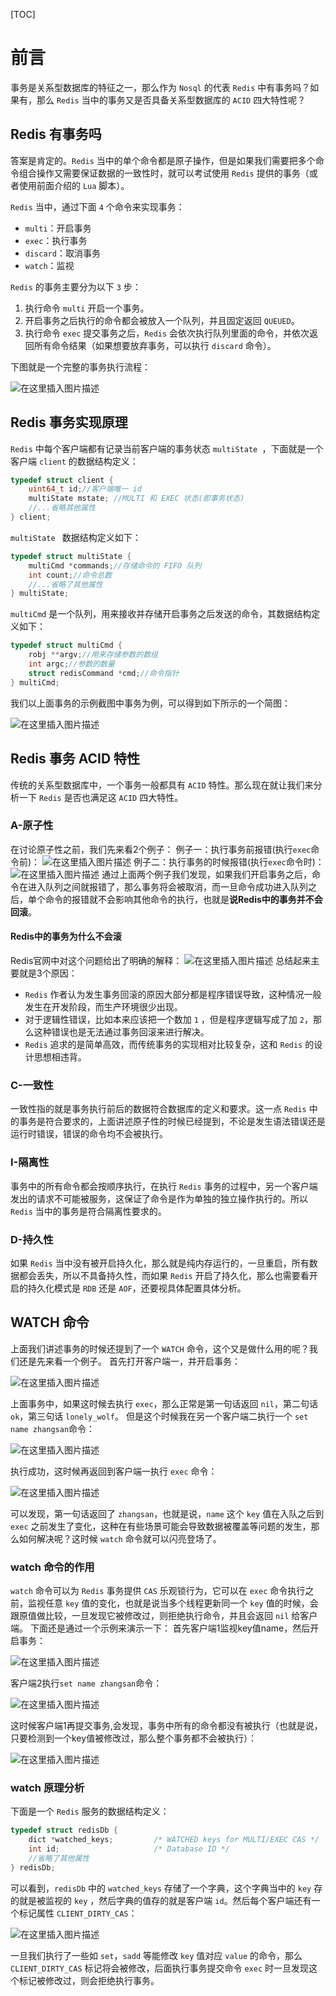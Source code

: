 [TOC]



# 前言

事务是关系型数据库的特征之一，那么作为 `Nosql` 的代表 `Redis` 中有事务吗？如果有，那么 `Redis` 当中的事务又是否具备关系型数据库的 `ACID` 四大特性呢？

## Redis 有事务吗
答案是肯定的。`Redis` 当中的单个命令都是原子操作，但是如果我们需要把多个命令组合操作又需要保证数据的一致性时，就可以考试使用 `Redis` 提供的事务（或者使用前面介绍的 `Lua` 脚本）。

`Redis` 当中，通过下面 `4` 个命令来实现事务：

 - `multi`：开启事务
 - `exec`：执行事务
 - `discard`：取消事务
 - `watch`：监视

`Redis` 的事务主要分为以下 `3` 步：

1. 执行命令 `multi` 开启一个事务。
2. 开启事务之后执行的命令都会被放入一个队列，并且固定返回 `QUEUED`。
3. 执行命令 `exec` 提交事务之后，`Redis` 会依次执行队列里面的命令，并依次返回所有命令结果（如果想要放弃事务，可以执行 `discard` 命令）。

下图就是一个完整的事务执行流程：

![在这里插入图片描述](https://img-blog.csdnimg.cn/20201107111844899.png#pic_center)

## Redis 事务实现原理

`Redis` 中每个客户端都有记录当前客户端的事务状态 `multiState `，下面就是一个客户端 `client` 的数据结构定义：

```c
typedef struct client {
    uint64_t id;//客户端唯一 id
    multiState mstate; //MULTI 和 EXEC 状态(即事务状态)
    //...省略其他属性
} client;
```
`multiState ` 数据结构定义如下：

```c
typedef struct multiState {
    multiCmd *commands;//存储命令的 FIFO 队列
    int count;//命令总数
    //...省略了其他属性
} multiState;
```
`multiCmd` 是一个队列，用来接收并存储开启事务之后发送的命令，其数据结构定义如下：

```c
typedef struct multiCmd {
    robj **argv;//用来存储参数的数组
    int argc;//参数的数量
    struct redisCommand *cmd;//命令指针
} multiCmd;
```
我们以上面事务的示例截图中事务为例，可以得到如下所示的一个简图：

![在这里插入图片描述](https://img-blog.csdnimg.cn/20201107161054416.png?x-oss-process=image/watermark,type_ZmFuZ3poZW5naGVpdGk,shadow_10,text_aHR0cHM6Ly9ibG9nLmNzZG4ubmV0L3p3eDkwMDEwMg==,size_16,color_FFFFFF,t_70#pic_center)

## Redis 事务 ACID 特性
传统的关系型数据库中，一个事务一般都具有 `ACID` 特性。那么现在就让我们来分析一下 `Redis` 是否也满足这 `ACID` 四大特性。
### A-原子性
在讨论原子性之前，我们先来看2个例子：
例子一：执行事务前报错(执行`exec`命令前)：
![在这里插入图片描述](https://img-blog.csdnimg.cn/20201107162107378.png#pic_center)
例子二：执行事务的时候报错(执行`exec`命令时)：
![在这里插入图片描述](https://img-blog.csdnimg.cn/20201107161803776.png?x-oss-process=image/watermark,type_ZmFuZ3poZW5naGVpdGk,shadow_10,text_aHR0cHM6Ly9ibG9nLmNzZG4ubmV0L3p3eDkwMDEwMg==,size_16,color_FFFFFF,t_70#pic_center)
通过上面两个例子我们发现，如果我们开启事务之后，命令在进入队列之间就报错了，那么事务将会被取消，而一旦命令成功进入队列之后，单个命令的报错就不会影响其他命令的执行，也就是**说Redis中的事务并不会回滚**。

#### Redis中的事务为什么不会滚
Redis官网中对这个问题给出了明确的解释：
![在这里插入图片描述](https://img-blog.csdnimg.cn/20201107175409372.png?x-oss-process=image/watermark,type_ZmFuZ3poZW5naGVpdGk,shadow_10,text_aHR0cHM6Ly9ibG9nLmNzZG4ubmV0L3p3eDkwMDEwMg==,size_16,color_FFFFFF,t_70#pic_center)
总结起来主要就是3个原因：

- `Redis` 作者认为发生事务回滚的原因大部分都是程序错误导致，这种情况一般发生在开发阶段，而生产环境很少出现。
- 对于逻辑性错误，比如本来应该把一个数加 `1` ，但是程序逻辑写成了加 `2`，那么这种错误也是无法通过事务回滚来进行解决。
- `Redis` 追求的是简单高效，而传统事务的实现相对比较复杂，这和 `Redis` 的设计思想相违背。

### C-一致性
一致性指的就是事务执行前后的数据符合数据库的定义和要求。这一点 `Redis` 中的事务是符合要求的，上面讲述原子性的时候已经提到，不论是发生语法错误还是运行时错误，错误的命令均不会被执行。
### I-隔离性
事务中的所有命令都会按顺序执行，在执行 `Redis` 事务的过程中，另一个客户端发出的请求不可能被服务，这保证了命令是作为单独的独立操作执行的。所以 `Redis` 当中的事务是符合隔离性要求的。
### D-持久性
如果 `Redis` 当中没有被开启持久化，那么就是纯内存运行的，一旦重启，所有数据都会丢失，所以不具备持久性，而如果 `Redis` 开启了持久化，那么也需要看开启的持久化模式是 `RDB` 还是 `AOF`，还要视具体配置具体分析。
## WATCH 命令
上面我们讲述事务的时候还提到了一个 `WATCH` 命令，这个又是做什么用的呢？我们还是先来看一个例子。
首先打开客户端一，并开启事务：

![在这里插入图片描述](https://img-blog.csdnimg.cn/20201107181420259.png#pic_center)

上面事务中，如果这时候去执行 `exec`，那么正常是第一句话返回 `nil`，第二句话 `ok`，第三句话 `lonely_wolf`。
但是这个时候我在另一个客户端二执行一个 `set name zhangsan`命令：

![在这里插入图片描述](https://img-blog.csdnimg.cn/20201107181552421.png#pic_center)

执行成功，这时候再返回到客户端一执行 `exec` 命令：

![在这里插入图片描述](https://img-blog.csdnimg.cn/20201107181626770.png?x-oss-process=image/watermark,type_ZmFuZ3poZW5naGVpdGk,shadow_10,text_aHR0cHM6Ly9ibG9nLmNzZG4ubmV0L3p3eDkwMDEwMg==,size_16,color_FFFFFF,t_70#pic_center)

可以发现，第一句话返回了 `zhangsan`，也就是说，`name` 这个 `key` 值在入队之后到 `exec` 之前发生了变化，这种在有些场景可能会导致数据被覆盖等问题的发生，那么如何解决呢？这时候 `watch` 命令就可以闪亮登场了。

### watch 命令的作用
`watch` 命令可以为 `Redis` 事务提供 `CAS` 乐观锁行为，它可以在 `exec` 命令执行之前，监视任意 `key` 值的变化，也就是说当多个线程更新同一个 `key` 值的时候，会跟原值做比较，一旦发现它被修改过，则拒绝执行命令，并且会返回 `nil` 给客户端。
下面还是通过一个示例来演示一下：
首先客户端1监视key值name，然后开启事务：

![在这里插入图片描述](https://img-blog.csdnimg.cn/20201107182345532.png?x-oss-process=image/watermark,type_ZmFuZ3poZW5naGVpdGk,shadow_10,text_aHR0cHM6Ly9ibG9nLmNzZG4ubmV0L3p3eDkwMDEwMg==,size_16,color_FFFFFF,t_70#pic_center)

客户端2执行`set name zhangsan`命令：

![在这里插入图片描述](https://img-blog.csdnimg.cn/20201107182439612.png#pic_center)

这时候客户端1再提交事务,会发现，事务中所有的命令都没有被执行（也就是说，只要检测到一个key值被修改过，那么整个事务都不会被执行）：

![在这里插入图片描述](https://img-blog.csdnimg.cn/20201107182512139.png?x-oss-process=image/watermark,type_ZmFuZ3poZW5naGVpdGk,shadow_10,text_aHR0cHM6Ly9ibG9nLmNzZG4ubmV0L3p3eDkwMDEwMg==,size_16,color_FFFFFF,t_70#pic_center)



### watch 原理分析

下面是一个 `Redis` 服务的数据结构定义：
```c
typedef struct redisDb {
    dict *watched_keys;         /* WATCHED keys for MULTI/EXEC CAS */
    int id;                     /* Database ID */
    //省略了其他属性
} redisDb;
```
可以看到，`redisDb` 中的 `watched_keys` 存储了一个字典，这个字典当中的 `key` 存的就是被监视的 `key` ，然后字典的值存的就是客户端 `id`。然后每个客户端还有一个标记属性 `CLIENT_DIRTY_CAS`：

![在这里插入图片描述](https://img-blog.csdnimg.cn/20201107204907665.png#pic_center)

一旦我们执行了一些如 `set`，`sadd` 等能修改 `key` 值对应 `value` 的命令，那么 `CLIENT_DIRTY_CAS` 标记将会被修改，后面执行事务提交命令 `exec` 时一旦发现这个标记被修改过，则会拒绝执行事务。